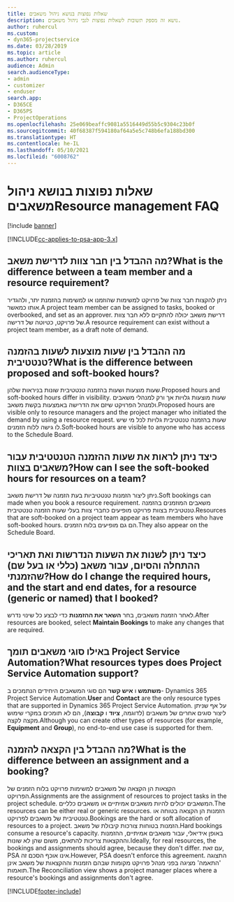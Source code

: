 ```yaml
---
title: שאלות נפוצות בנושא ניהול משאבים
description: נושא זה מספק תשובות לשאלות נפוצות לגבי ניהול משאבים.
author: ruhercul
ms.custom:
- dyn365-projectservice
ms.date: 03/28/2019
ms.topic: article
ms.author: ruhercul
audience: Admin
search.audienceType:
- admin
- customizer
- enduser
search.app:
- D365CE
- D365PS
- ProjectOperations
ms.openlocfilehash: 25e069beaffc9081a5516449d55b5c9304c23b0f
ms.sourcegitcommit: 40f68387f594180af64a5e5c748b6efa188bd300
ms.translationtype: HT
ms.contentlocale: he-IL
ms.lasthandoff: 05/10/2021
ms.locfileid: "6008762"
---
```

# <a name="resource-management-faq"></a><span data-ttu-id="c6bac-103">שאלות נפוצות בנושא ניהול משאבים</span><span class="sxs-lookup"><span data-stu-id="c6bac-103">Resource management FAQ</span></span>

[!include [banner](../includes/psa-now-project-operations.md)]

[!INCLUDE[cc-applies-to-psa-app-3.x](../includes/cc-applies-to-psa-app-3x.md)]

## <a name="what-is-the-difference-between-a-team-member-and-a-resource-requirement"></a><span data-ttu-id="c6bac-104">מה ההבדל בין חבר צוות לדרישת משאב?</span><span class="sxs-lookup"><span data-stu-id="c6bac-104">What is the difference between a team member and a resource requirement?</span></span>

<span data-ttu-id="c6bac-105">ניתן להקצות חבר צוות של פרויקט למשימות שהוזמנו או למשימות בהזמנת יתר, ולהגדיר אותו כמאשר.</span><span class="sxs-lookup"><span data-stu-id="c6bac-105">A project team member can be assigned to tasks, booked or overbooked, and set as an approver.</span></span> <span data-ttu-id="c6bac-106">דרישת משאב יכולה להתקיים ללא חבר צוות של פרויקט, כטיוטה של דרישה.</span><span class="sxs-lookup"><span data-stu-id="c6bac-106">A resource requirement can exist without a project team member, as a draft note of demand.</span></span> 

## <a name="what-is-the-difference-between-proposed-and-soft-booked-hours"></a><span data-ttu-id="c6bac-107">מה ההבדל בין שעות מוצעות לשעות בהזמנה טנטטיבית?</span><span class="sxs-lookup"><span data-stu-id="c6bac-107">What is the difference between proposed and soft-booked hours?</span></span>

<span data-ttu-id="c6bac-108">שעות מוצעות ושעות בהזמנה טנטטיבית שונות בניראות שלהן.</span><span class="sxs-lookup"><span data-stu-id="c6bac-108">Proposed hours and soft-booked hours differ in visibility.</span></span> <span data-ttu-id="c6bac-109">שעות מוצעות גלויות אך ורק למנהלי משאבים ולמנהל הפרויקט שיזם את הדרישה באמצעות בקשת משאב.</span><span class="sxs-lookup"><span data-stu-id="c6bac-109">Proposed hours are visible only to resource managers and the project manager who initiated the demand by using a resource request.</span></span> <span data-ttu-id="c6bac-110">שעות בהזמנה טנטטיבית גלויות לכל מי שיש לו גישה ללוח הזמנים.</span><span class="sxs-lookup"><span data-stu-id="c6bac-110">Soft-booked hours are visible to anyone who has access to the Schedule Board.</span></span>

## <a name="how-can-i-see-the-soft-booked-hours-for-resources-on-a-team"></a><span data-ttu-id="c6bac-111">כיצד ניתן לראות את שעות ההזמנה הטנטטיבית עבור משאבים בצוות?</span><span class="sxs-lookup"><span data-stu-id="c6bac-111">How can I see the soft-booked hours for resources on a team?</span></span>

<span data-ttu-id="c6bac-112">ניתן ליצור הזמנות טנטטיביות בעת הזמנה של דרישת משאב.</span><span class="sxs-lookup"><span data-stu-id="c6bac-112">Soft bookings can made when you book a resource requirement.</span></span> <span data-ttu-id="c6bac-113">משאבים המוזמנים בהזמנה טנטטיבית בצוות פרויקט מופיעים כחברי צוות בעלי שעות הזמנה טנטטיבית.</span><span class="sxs-lookup"><span data-stu-id="c6bac-113">Resources that are soft-booked on a project team appear as team members who have soft-booked hours.</span></span> <span data-ttu-id="c6bac-114">הם גם מופיעים בלוח הזמנים.</span><span class="sxs-lookup"><span data-stu-id="c6bac-114">They also appear on the Schedule Board.</span></span>

## <a name="how-do-i-change-the-required-hours-and-the-start-and-end-dates-for-a-resource-generic-or-named-that-i-booked"></a><span data-ttu-id="c6bac-115">כיצד ניתן לשנות את השעות הנדרשות ואת תאריכי ההתחלה והסיום, עבור משאב (כללי או בעל שם) שהזמנתי?</span><span class="sxs-lookup"><span data-stu-id="c6bac-115">How do I change the required hours, and the start and end dates, for a resource (generic or named) that I booked?</span></span>

<span data-ttu-id="c6bac-116">לאחר הזמנת משאבים, בחר **השאר את ההזמנות** כדי לבצע כל שינוי נדרש.</span><span class="sxs-lookup"><span data-stu-id="c6bac-116">After resources are booked, select **Maintain Bookings** to make any changes that are required.</span></span>

## <a name="what-resources-types-does-project-service-automation-support"></a><span data-ttu-id="c6bac-117">באילו סוגי משאבים תומך Project Service Automation?</span><span class="sxs-lookup"><span data-stu-id="c6bac-117">What resources types does Project Service Automation support?</span></span>

<span data-ttu-id="c6bac-118">**משתמש** ו **איש קשר** הם סוגי המשאבים היחידים הנתמכים ב- Dynamics 365 Project Service Automation.</span><span class="sxs-lookup"><span data-stu-id="c6bac-118">**User** and **Contact** are the only resource types that are supported in Dynamics 365 Project Service Automation.</span></span> <span data-ttu-id="c6bac-119">על אף שניתן ליצור סוגים אחרים של משאבים (לדוגמה, **ציוד** ו **קבוצה**), הם לא תומכים במקרי שימוש מקצה לקצה.</span><span class="sxs-lookup"><span data-stu-id="c6bac-119">Although you can create other types of resources (for example, **Equipment** and **Group**), no end-to-end use case is supported for them.</span></span>

## <a name="what-is-the-difference-between-an-assignment-and-a-booking"></a><span data-ttu-id="c6bac-120">מה ההבדל בין הקצאה להזמנה?</span><span class="sxs-lookup"><span data-stu-id="c6bac-120">What is the difference between an assignment and a booking?</span></span>

<span data-ttu-id="c6bac-121">הקצאות הן הקצאה של משאבים למשימות פרויקט בלוח הזמנים של הפרויקט.</span><span class="sxs-lookup"><span data-stu-id="c6bac-121">Assignments are the assignment of resources to project tasks in the project schedule.</span></span> <span data-ttu-id="c6bac-122">המשאבים יכולים להיות משאבים אמיתיים או משאבים כלליים.</span><span class="sxs-lookup"><span data-stu-id="c6bac-122">The resources can be either real or generic resources.</span></span> <span data-ttu-id="c6bac-123">הזמנות הן הקצאה בטוחה או טנטטיבית של משאבים לפרויקט.</span><span class="sxs-lookup"><span data-stu-id="c6bac-123">Bookings are the hard or soft allocation of resources to a project.</span></span> <span data-ttu-id="c6bac-124">הזמנות בטוחות צורכות קיבולת של משאב.</span><span class="sxs-lookup"><span data-stu-id="c6bac-124">Hard bookings consume a resource's capacity.</span></span> <span data-ttu-id="c6bac-125">באופן אידיאלי, עבור משאבים אמיתיים, ההזמנות וההקצאות צריכות להתאים, משום שהן לא שונות.</span><span class="sxs-lookup"><span data-stu-id="c6bac-125">Ideally, for real resources, the bookings and assignments should agree, because they don't differ.</span></span> <span data-ttu-id="c6bac-126">עם זאת, PSA אינו אוכף הסכם זה.</span><span class="sxs-lookup"><span data-stu-id="c6bac-126">However, PSA doesn't enforce this agreement.</span></span> <span data-ttu-id="c6bac-127">התצוגה 'התאמה' מציגה בפני מנהל פרויקט מקומות שבהם הזמנות וההקצאות של משאב אינן תואמות.</span><span class="sxs-lookup"><span data-stu-id="c6bac-127">The Reconciliation view shows a project manager places where a resource's bookings and assignments don't agree.</span></span>


[!INCLUDE[footer-include](../includes/footer-banner.md)]